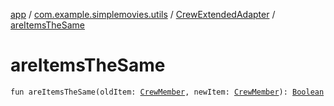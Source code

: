 [app](../../index.md) / [com.example.simplemovies.utils](../index.md) / [CrewExtendedAdapter](index.md) / [areItemsTheSame](./are-items-the-same.md)

# areItemsTheSame

`fun areItemsTheSame(oldItem: `[`CrewMember`](../../com.example.simplemovies.domain/-crew-member/index.md)`, newItem: `[`CrewMember`](../../com.example.simplemovies.domain/-crew-member/index.md)`): `[`Boolean`](https://kotlinlang.org/api/latest/jvm/stdlib/kotlin/-boolean/index.html)